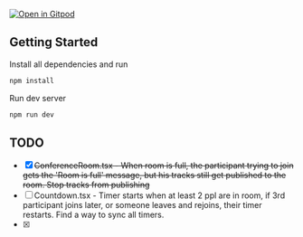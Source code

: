 [![Open in Gitpod](https://gitpod.io/button/open-in-gitpod.svg)](https://gitpod.io/#https://github.com/synbyte/video)

## Getting Started

Install all dependencies and run 

```bash
npm install
```

Run dev server

```bash
npm run dev
```

## TODO

- [x] ~~ConferenceRoom.tsx - When room is full, the participant trying to join gets the 'Room is full' message, but his tracks still get published to the room. Stop tracks from publishing~~
- [ ] Countdown.tsx - Timer starts when at least 2 ppl are in room, if 3rd participant joins later, or someone leaves and rejoins, their timer restarts. Find a way to sync all timers.
- [x] ~~~ControlBar.tsx - Build out buttons with correct hooks.~~~


